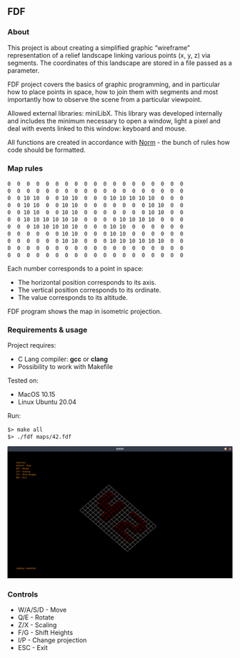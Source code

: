 ## FDF

### About

This project is about creating a simplified graphic “wireframe” representation of a relief landscape linking various points
(x, y, z) via segments. The coordinates of this landscape are stored in a file passed as
a parameter.

FDF project covers the basics of graphic programming, and in particular how
to place points in space, how to join them with segments and most importantly how to
observe the scene from a particular viewpoint.

Allowed external libraries: miniLibX.
This library was developed
internally and includes the minimum necessary to open a window, light a pixel and deal
with events linked to this window: keyboard and mouse.

All functions are created in accordance with [Norm](https://github.com/42School/norminette) - the bunch of rules how code should be formatted.

### Map rules

```
0  0  0  0  0  0  0  0  0  0  0  0  0  0  0  0  0  0  0
0  0  0  0  0  0  0  0  0  0  0  0  0  0  0  0  0  0  0
0  0 10 10  0  0 10 10  0  0  0 10 10 10 10 10  0  0  0
0  0 10 10  0  0 10 10  0  0  0  0  0  0  0 10 10  0  0
0  0 10 10  0  0 10 10  0  0  0  0  0  0  0 10 10  0  0
0  0 10 10 10 10 10 10  0  0  0  0 10 10 10 10  0  0  0
0  0  0 10 10 10 10 10  0  0  0 10 10  0  0  0  0  0  0
0  0  0  0  0  0 10 10  0  0  0 10 10  0  0  0  0  0  0
0  0  0  0  0  0 10 10  0  0  0 10 10 10 10 10 10  0  0
0  0  0  0  0  0  0  0  0  0  0  0  0  0  0  0  0  0  0
0  0  0  0  0  0  0  0  0  0  0  0  0  0  0  0  0  0  0
```

Each number corresponds to a point in space:
* The horizontal position corresponds to its axis.
* The vertical position corresponds to its ordinate.
* The value corresponds to its altitude.

FDF program shows the map in isometric projection.

### Requirements & usage
Project requires:
* C Lang compiler: **gcc** or **clang**
* Possibility to work with Makefile

Tested on:
* MacOS 10.15
* Linux Ubuntu 20.04

Run:
```
$> make all
$> ./fdf maps/42.fdf 
```

![alt text](assets/program.png)

### Controls

* W/A/S/D - Move
* Q/E - Rotate
* Z/X - Scaling
* F/G - Shift Heights
* I/P - Change projection
* ESC - Exit